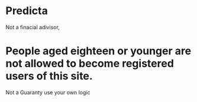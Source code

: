 # Predicta
Not a finacial adivisor,
# People aged eighteen or younger are not allowed to become registered users of this site.

Not a Guaranty use your own logic 
